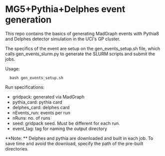 # MG5+Pythia+Delphes event generation

This repo contains the basics of generating MadGraph events with Pythia8
and Delphes detector simulation in the UCI's GP cluster.

The specifics of the event are setup on the gen_events_setup.sh file, which calls gen_events_slurm.py to generate the SLURM scripts and submit the jobs.

Usage:    

      bash gen_events_setup.sh

Run specifications:
- gridpack: generated via MadGraph
- pythia_card: pythia card
- delphes_card: delphes card
- nEvents_run: events per run
- nRuns: no. of runs
- seed: gridpack seed. Must be different for each run.
- event_tag: tag for naming the output directory

**Note: ** Delphes and pythia are downloaded and built in each job. To save time and avoid the download, specify the path of the pre-built directories.
